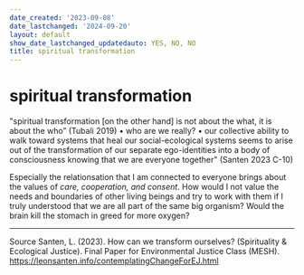 ```yaml
---
date_created: '2023-09-08'
date_lastchanged: '2024-09-20'
layout: default
show_date_lastchanged_updatedauto: YES, NO, NO
title: spiritual transformation
---
```

# spiritual transformation 

"spiritual transformation [on the other hand] is not about the what, it is about the who” (Tubali 2019) • who are we really? • our collective ability to walk toward systems that heal our social-ecological systems seems to arise out of the transformation of our separate ego-identities into a body of consciousness knowing that we are everyone together" (Santen 2023 C-10)


Especially the relationsation that I am connected to everyone brings about the values of *care, cooperation, and consent*. How would I not value the needs and boundaries of other living beings and try to work with them if I truly understood that we are all part of the same big organism? Would the brain kill the stomach in greed for more oxygen?

__________
Source
Santen, L. (2023). How can we transform ourselves? (Spirituality & Ecological Justice). Final Paper for Environmental Justice Class (MESH). https://leonsanten.info/contemplatingChangeForEJ.html